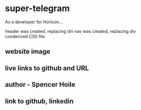# super-telegram
As a developer for Horicon...


header was created, replacing div
nav was created, replacing div
condenced CSS file

## website image 
<!-- image link -->

## live links to github and URL

## author - Spencer Hoile
## link to github, linkedin
